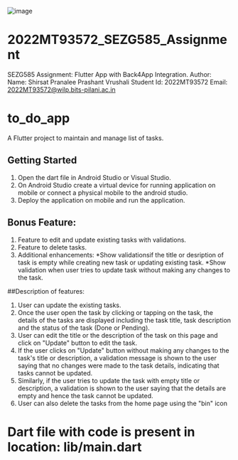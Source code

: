 ![image](https://github.com/PranaleeShirsat/2022MT93572_SEZG585_Assignment/assets/150386266/34fd1e34-3b90-443d-a529-2db5b734a726)
# 2022MT93572_SEZG585_Assignment
SEZG585 Assignment: Flutter App with Back4App Integration.
Author:
Name: Shirsat Pranalee Prashant Vrushali
Student Id: 2022MT93572
Email: 2022MT93572@wilp.bits-pilani.ac.in

# to_do_app
A Flutter project to maintain and manage list of tasks.

## Getting Started
1. Open the dart file in Android Studio or Visual Studio.
2. On Android Studio create a virtual device for running application on mobile or connect a physical mobile to the android studio.
3. Deploy the application on mobile and run the application.

## Bonus Feature:
1. Feature to edit and update existing tasks with validations.
2. Feature to delete tasks.
3. Additional enhancements:
      *Show validationsif the title or desription of task is empty while creating new task or updating existing task.
      *Show validation when user tries to update task without making any changes to the task.

##Description of features:
1. User can update the existing tasks.
2. Once the user open the task by clicking or tapping on the task, the details of the tasks are displayed including the task title, task description and the status of the task (Done or Pending).
3. User can edit the title or the description of the task on this page and click on "Update" button to edit the task.
4. If the user clicks on "Update" button without making any changes to the task's title or description, a validation message is shown to the user saying that no changes were made to the task details, indicating that tasks cannot be updated.
5. Similarly, if the user tries to update the task with empty title or description, a validation is shown to the user saying that the details are empty and hence the task cannot be updated.
6. User can also delete the tasks from the home page using the "bin" icon

# Dart file with code is present in location: lib/main.dart
